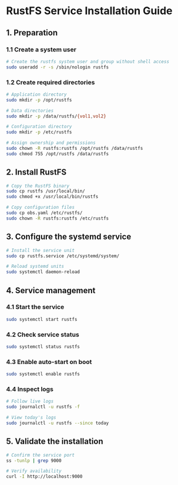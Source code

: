 # RustFS Service Installation Guide

## 1. Preparation

### 1.1 Create a system user

```bash
# Create the rustfs system user and group without shell access
sudo useradd -r -s /sbin/nologin rustfs
```

### 1.2 Create required directories

```bash
# Application directory
sudo mkdir -p /opt/rustfs

# Data directories
sudo mkdir -p /data/rustfs/{vol1,vol2}

# Configuration directory
sudo mkdir -p /etc/rustfs

# Assign ownership and permissions
sudo chown -R rustfs:rustfs /opt/rustfs /data/rustfs
sudo chmod 755 /opt/rustfs /data/rustfs
```

## 2. Install RustFS

```bash
# Copy the RustFS binary
sudo cp rustfs /usr/local/bin/
sudo chmod +x /usr/local/bin/rustfs

# Copy configuration files
sudo cp obs.yaml /etc/rustfs/
sudo chown -R rustfs:rustfs /etc/rustfs
```

## 3. Configure the systemd service

```bash
# Install the service unit
sudo cp rustfs.service /etc/systemd/system/

# Reload systemd units
sudo systemctl daemon-reload
```

## 4. Service management

### 4.1 Start the service

```bash
sudo systemctl start rustfs
```

### 4.2 Check service status

```bash
sudo systemctl status rustfs
```

### 4.3 Enable auto-start on boot

```bash
sudo systemctl enable rustfs
```

### 4.4 Inspect logs

```bash
# Follow live logs
sudo journalctl -u rustfs -f

# View today's logs
sudo journalctl -u rustfs --since today
```

## 5. Validate the installation

```bash
# Confirm the service port
ss -tunlp | grep 9000

# Verify availability
curl -I http://localhost:9000
```
